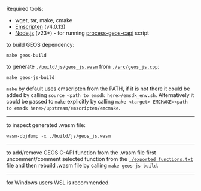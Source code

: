 Required tools:
- wget, tar, make, cmake
- [Emscripten](https://emscripten.org/docs/getting_started/downloads.html) (v4.0.13)
- [Node.js](https://nodejs.org/en/download) (v23+) - for running [process-geos-capi](./scripts/process-geos-capi/index.mts) script


to build GEOS dependency:
```shell
make geos-build
```

to generate [`./build/js/geos_js.wasm`](./build/js/geos_js.wasm) from [`./src/geos_js.cpp`](./src/geos_js.cpp):
```shell
make geos-js-build
```

`make` by default uses emscripten from the PATH, if it is not there it could be added by calling `source <path to emsdk here>/emsdk_env.sh`.
Alternatively it could be passed to `make` explicitly by calling `make <target> EMCMAKE=<path to emsdk here>/upstream/emscripten/emcmake`.

---

to inspect generated .wasm file:
```shell
wasm-objdump -x ./build/js/geos_js.wasm
```

---

to add/remove GEOS C-API function from the .wasm file first uncomment/comment selected function from the [`./exported_functions.txt`](./exported_functions.txt) file and then rebuild .wasm file by calling `make geos-js-build`.

---

for Windows users WSL is recommended.
